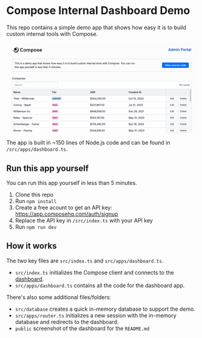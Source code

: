 # Compose Internal Dashboard Demo

This repo contains a simple demo app that shows how easy it is to build custom internal tools with Compose.

![Compose Internal Dashboard Demo](./public/screenshot.png)

The app is built in ~150 lines of Node.js code and can be found in `/src/apps/dashboard.ts`.

## Run this app yourself

You can run this app yourself in less than 5 minutes.

1. Clone this repo
2. Run `npm install`
3. Create a free acount to get an API key: https://app.composehq.com/auth/signup
4. Replace the API key in `/src/index.ts` with your API key
5. Run `npm run dev`

## How it works

The two key files are `src/index.ts` and `src/apps/dashboard.ts`.

- `src/index.ts` initializes the Compose client and connects to the [dashboard](https://app.composehq.com).
- `src/apps/dashboard.ts` contains all the code for the dashboard app.

There's also some additional files/folders:

- `src/database` creates a quick in-memory database to support the demo.
- `src/apps/router.ts` initializes a new session with the in-memory database and redirects to the dashboard.
- `public` screenshot of the dashboard for the `README.md`
